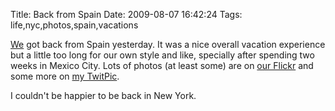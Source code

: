 Title: Back from Spain
Date: 2009-08-07 16:42:24
Tags: life,nyc,photos,spain,vacations

<a href="http://maggit.net">We</a> got back from Spain yesterday. It was a nice overall vacation experience but a little too long for our own style and like, specially after spending two weeks in Mexico City. Lots of photos (at least some) are on <a href="http://flickr.com/photos/raquelydavid">our Flickr</a> and some more on <a href="http://twitpic.com/photos/damog">my TwitPic</a>.

I couldn't be happier to be back in New York.